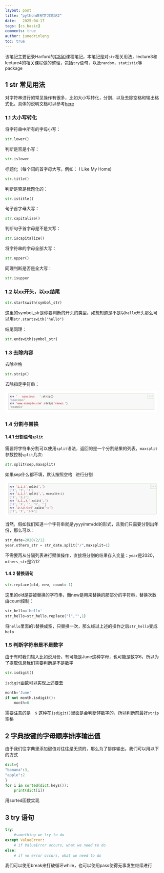```yaml
---
layout: post
title: "python课程学习笔记2"
date:   2025-04-17
tags: [cs_basic]
comments: true
author: junedrinleng
toc: true
---
```


该笔记主要记录Harford的[CS50](https://cs50.harvard.edu/python/2022/)课程笔记，本笔记是对`str`相关用法，lecture3和lecture4的相关课程做的整理，包括`try`语句，以及`random`，`statistic`等package
<!-- more -->

## 1 str 常见用法

对字符串进行的常见操作有很多，比如大小写转化，分割，以及去除空格和输出格式化。具体的说明文档可以参考[here](https://docs.python.org/3/library/stdtypes.html#string-methods)

### 1.1 大小写转化

将字符串中所有的字母小写：

~~~python
str.lower()
~~~

判断是否是小写：

~~~python
str.islower
~~~

标题化（每个词的首字母大写。例如： I Like My Home)

~~~python
str.title()
~~~

判断是否是标题化的：

~~~python
str.istitle()
~~~

句子首字母大写：

~~~python
str.capitalize()
~~~

判断句子首字母是不是大写：

~~~python
str.iscapitalize()
~~~

将字符串的字母全部大写：

~~~python
str.upper()
~~~

同理判断是否是全大写：

~~~python
str.isupper
~~~



### 1.2 以xx开头，以xx结尾

~~~python
str.startswith(symbol_str)
~~~

这里的symbol_str是你要判断的开头的类型，如想知道是不是以`hello`开头那么可以用`str.startswith("hello")`

结尾同理：

~~~python
str.endswith(symbol_str)
~~~

### 1.3 去除内容

去除空格

~~~python
str.strip()
~~~

去除指定字符串：

![image-20250417110713887](https://raw.githubusercontent.com/JuneDrinleng/JuneDrinleng.github.io/main/img/2025-04-17-python_notes_1/image-20250417110713887.png)

### 1.4 分割与替换

#### 1.4.1 分割语句`split`

需要将字符串分割可以使用`split`语法，返回的是一个分割结果的列表，`maxsplit`参数控制`split`几次:

~~~python
str.split(sep,maxsplit)
~~~

如果sep什么都不填，默认按照空格` ` 进行分割

![image-20250417111043507](https://raw.githubusercontent.com/JuneDrinleng/JuneDrinleng.github.io/main/img/2025-04-17-python_notes_1/image-20250417111043507.png)

当然，假如我们知道一个字符串就是yyyy/mm/dd的形式，且我们只需要分割出年份，那么可以：

~~~python
str_date=2020/2/12
year,others_str = str_date.split("/",maxsplit=1)
~~~

不需要再从分隔列表进行赋值操作，直接将分割的结果存入变量：`year`是2020，`others_str`是2/12

#### 1.4.2 替换语句

~~~python
str.replace(old, new, count=-1)
~~~

这里的old是要被替换的字符串，而new是用来替换的那部分的字符串，替换次数由count控制：

~~~python
str_hello='hello'
str_hello=str_hello.replace("l","",1)
~~~

将`hello`里面的`l`替换成空，只替换一次，那么经过上述的操作之后`str_hello`变成`helo`

### 1.5 判断字符串是不是数字

由于有时我们输入比如说月份，有可能是June这种字母，也可能是数字6，所以为了提取信息我们需要判断是不是数字

~~~python
str.isdigit()
~~~

`isdigit`函数可以实现上述要去

~~~python
month='June'
if not month.isdigit():
	month=6
~~~

需要注意的是`  9` 这种在`isdigit()`里面是会判断非数字的，所以判断前最好`strip`空格 

## 2 字典按键的字母顺序排序输出值

由于我们往字典里添加键值对往往是无须的，那么为了排序输出，我们可以用以下的方式

~~~python
dict={
"banana":3,
"apple":2
}
for i in sorted(dict.keys()):
	print(dict[i])
~~~

用sorted函数实现

## 3 try 语句

~~~python
try:
	#something we try to do
except ValueError:
	# if ValueError occurs, what we need to do
else:
	# if no error occurs, what we need to do
~~~

我们可以使用break来打破循环while，也可以使用pass使得无事发生继续进行

## 
